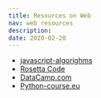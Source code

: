 ```yaml
---
title: Resources on Web
nav: web resources
description:
date: 2020-02-20
---
```


* [javascript-algorighms](https://github.com/trekhleb/javascript-algorithms)
* [Rosetta Code](https://rosettacode.org/wiki/Category:Programming_Tasks)
* [DataCamp.com](http://datacamp.com)
* [Python-course.eu](https://www.python-course.eu/levenshtein_distance.php)